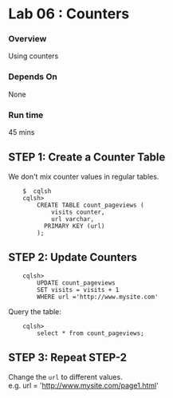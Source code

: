 <link rel='stylesheet' href='../assets/css/main.css'/>

 

Lab 06 : Counters
=================

### Overview
Using counters

### Depends On 
None

### Run time
45 mins


## STEP 1: Create a Counter Table
We don't mix counter values in regular tables.

```
    $  cqlsh
    cqlsh> 
        CREATE TABLE count_pageviews (
            visits counter,
            url varchar,
          PRIMARY KEY (url)
        );
```



## STEP 2: Update Counters
```
    cqlsh> 
        UPDATE count_pageviews
        SET visits = visits + 1
        WHERE url ='http://www.mysite.com'
```

Query the table:
```
    cqlsh>
        select * from count_pageviews;
```


## STEP 3: Repeat STEP-2 
Change the `url` to different values.  
e.g.  url = 'http://www.mysite.com/page1.html'
